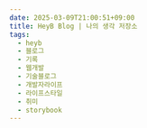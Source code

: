 ```yaml
---
date: 2025-03-09T21:00:51+09:00
title: HeyB Blog | 나의 생각 저장소
tags:
  - heyb
  - 블로그
  - 기록
  - 웹개발
  - 기술블로그
  - 개발자라이프
  - 라이프스타일
  - 취미
  - storybook
---
```

